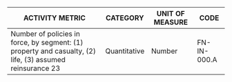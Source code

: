 | ACTIVITY METRIC | CATEGORY | UNIT OF MEASURE | CODE |
|------------------|----------|-----------------|------|
| Number of policies in force, by segment: (1) property and casualty, (2) life, (3) assumed reinsurance 23 | Quantitative | Number | FN-IN-000.A |
